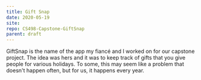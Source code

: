 ```yaml
---
title: Gift Snap
date: 2020-05-19
site:
repo: CS498-Capstone-GiftSnap
parent: draft
---
```


GiftSnap is the name of the app my fiancé and I worked on for our capstone project. The idea was hers and it was to keep track of gifts that you give people for various holidays. To some, this may seem like a problem that doesn't happen often, but for us, it happens every year.
